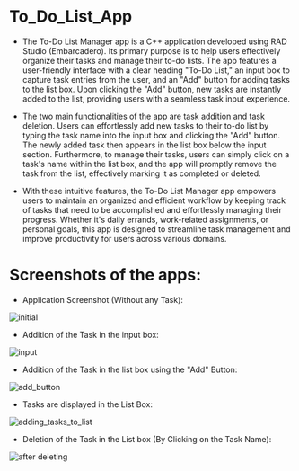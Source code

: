 # To_Do_List_App

- The To-Do List Manager app is a C++ application developed using RAD Studio (Embarcadero). Its primary purpose is to help users effectively organize their tasks and manage their to-do lists. The app features a user-friendly interface with a clear heading "To-Do List," an input box to capture task entries from the user, and an "Add" button for adding tasks to the list box. Upon clicking the "Add" button, new tasks are instantly added to the list, providing users with a seamless task input experience.

- The two main functionalities of the app are task addition and task deletion. Users can effortlessly add new tasks to their to-do list by typing the task name into the input box and clicking the "Add" button. The newly added task then appears in the list box below the input section. Furthermore, to manage their tasks, users can simply click on a task's name within the list box, and the app will promptly remove the task from the list, effectively marking it as completed or deleted.

- With these intuitive features, the To-Do List Manager app empowers users to maintain an organized and efficient workflow by keeping track of tasks that need to be accomplished and effortlessly managing their progress. Whether it's daily errands, work-related assignments, or personal goals, this app is designed to streamline task management and improve productivity for users across various domains.



# Screenshots of the apps:

- Application Screenshot (Without any Task): 

![initial](https://github.com/MohnishKarthikeyan/To_Do_List_App/assets/94187409/d8a01b87-bb31-4d6c-88b3-b25838bc9565)

- Addition of the Task in the input box:

![input](https://github.com/MohnishKarthikeyan/To_Do_List_App/assets/94187409/1d0832d9-ebb3-4632-944c-2e2dd5d9a4f3)

- Addition of the Task in the list box using the "Add" Button:

![add_button](https://github.com/MohnishKarthikeyan/To_Do_List_App/assets/94187409/13bebe06-f2a2-41d4-be67-37b52e40e46e)

- Tasks are displayed in the List Box:

![adding_tasks_to_list](https://github.com/MohnishKarthikeyan/To_Do_List_App/assets/94187409/8ef2aa9e-b247-4128-b4ca-99ed233882ca)

- Deletion of the Task in the List box (By Clicking on the Task Name):

![after deleting](https://github.com/MohnishKarthikeyan/To_Do_List_App/assets/94187409/65ec0e37-76df-44ad-8278-433fd4fb9072)


